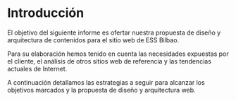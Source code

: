 # Introducción

El objetivo del siguiente informe es ofertar 
nuestra propuesta de diseño y arquitectura de 
contenidos para el sitio web de ESS Bilbao.

Para su elaboración hemos tenido en cuenta las 
necesidades expuestas por el cliente, el análisis 
de otros sitios web de referencia y las tendencias 
actuales de Internet. 

A continuación detallamos las estrategias a seguir 
para alcanzar los objetivos marcados y la 
propuesta de diseño y arquitectura web.